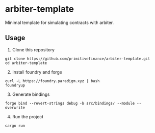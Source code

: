 # arbiter-template
Minimal template for simulating contracts with arbiter. 

## Usage

1. Clone this repository

```
git clone https://github.com/primitivefinance/arbiter-template.git
cd arbiter-template
```

2. Install foundry and forge
```
curl -L https://foundry.paradigm.xyz | bash
foundryup
```
3. Generate bindings

```
forge bind --revert-strings debug -b src/bindings/ --module --overwrite
```

4. Run the project

```
cargo run
```
